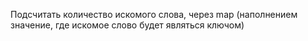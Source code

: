 Подсчитать количество искомого слова, через map (наполнением значение, где искомое слово будет являться ключом)